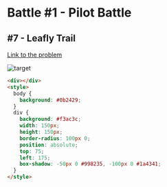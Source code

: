 # Battle #1 - Pilot Battle

## #7 - Leafly Trail

[Link to the problem](https://cssbattle.dev/play/7)

![target](https://cssbattle.dev/targets/7.png)

```html
<div></div>
<style>
  body {
    background: #0b2429;
  }
  div {
    background: #f3ac3c;
    width: 150px;
    height: 150px;
    border-radius: 100px 0;
    position: absolute;
    top: 75;
    left: 175;
    box-shadow: -50px 0 #998235, -100px 0 #1a4341;
  }
</style>
```

